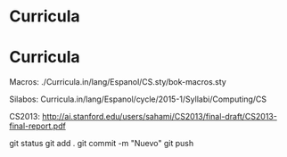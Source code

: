 # Curricula
# Curricula

Macros: ./Curricula.in/lang/Espanol/CS.sty/bok-macros.sty

Silabos: Curricula.in/lang/Espanol/cycle/2015-1/Syllabi/Computing/CS

CS2013: http://ai.stanford.edu/users/sahami/CS2013/final-draft/CS2013-final-report.pdf

git status
git add .
git commit -m "Nuevo"
git push
